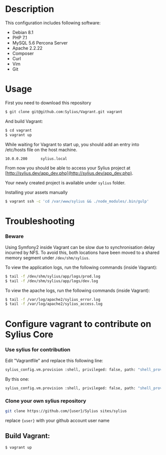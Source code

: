 # Description
This configuration includes following software:

* Debian 8.1
* PHP 7.1
* MySQL 5.6 Percona Server
* Apache 2.2.22
* Composer
* Curl
* Vim
* Git

# Usage

First you need to download this repository
```bash
$ git clone git@github.com:Sylius/Vagrant.git vagrant
```

And build Vagrant:
```bash
$ cd vagrant
$ vagrant up
```

While waiting for Vagrant to start up, you should add an entry into /etc/hosts file on the host machine.

```
10.0.0.200      sylius.local
```

From now you should be able to access your Sylius project at [http://sylius.dev/app_dev.php](http://sylius.dev/app_dev.php).

Your newly created project is available under `sylius` folder.

Installing your assets manually

```bash
$ vagrant ssh -c 'cd /var/www/sylius && ./node_modules/.bin/gulp'
```

# Troubleshooting

### Beware

Using Symfony2 inside Vagrant can be slow due to synchronisation delay incurred by NFS. To avoid this, both locations have been moved to a shared memory segment under ``/dev/shm/sylius``.

To view the application logs, run the following commands (inside Vagrant):

```bash
$ tail -f /dev/shm/sylius/app/logs/prod.log
$ tail -f /dev/shm/sylius/app/logs/dev.log
```

To view the apache logs, run the following commands (inside Vagrant):

```bash
$ tail -f /var/log/apache2/sylius_error.log
$ tail -f /var/log/apache2/sylius_access.log
```

# Configure vagrant to contribute on Sylius Core

### Use sylius for contribution

Edit "Vagrantfile" and replace this following line:

```bash
sylius_config.vm.provision :shell, privileged: false, path: "shell_provisioner/sylius/create.sh" 
```

By this one:
 
 ```bash
sylius_config.vm.provision :shell, privileged: false, path: "shell_provisioner/sylius/create_for_contribution.sh"
```

### Clone your own sylius repository

```bash
git clone https://github.com/{user}/Sylius sites/sylius
```

replace `{user}` with your github account user name

## Build Vagrant:

```bash
$ vagrant up
```
